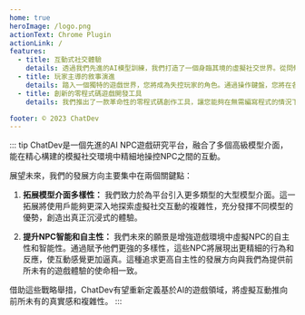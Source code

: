 ```yaml
---
home: true
heroImage: /logo.png
actionText: Chrome Plugin
actionLink: /
features:
  - title: 互動式社交體驗
    details: 透過我們先進的AI模型訓練，我們打造了一個身臨其境的虛擬社交世界。從問候到爭吵，從日常閒聊到情感交流，AI智能體模擬了25個不同類型NPC的完整一天。沉浸在前所未有的逼真社交互動中，親身體驗AI的情感和回應。
  - title: 玩家主導的敘事演進
    details: 踏入一個獨特的遊戲世界，您將成為失控玩家的角色。通過操作鍵盤，您將在各種場景中與多樣化的NPC互動。每一次對話和行動都將影響故事的發展，塑造出多樣的情節走向。您的選擇將決定遊戲世界的走向，創造出真正獨特且個人化的體驗。
  - title: 創新的零程式碼遊戲開發工具
    details: 我們推出了一款革命性的零程式碼創作工具，讓您能夠在無需編寫程式的情況下設計虛擬角色並開發遊戲。通過預設的提示，您將引導虛擬人物的行為和反應，賦予他們生動的個性。此外，這款工具還能夠幫助您探索遊戲開發的新思路，輕鬆構建引人入勝的互動冒險

footer: © 2023 ChatDev
---
```



::: tip
ChatDev是一個先進的AI NPC遊戲研究平台，融合了多個高級模型介面，能在精心構建的模擬社交環境中精細地操控NPC之間的互動。

展望未來，我們的發展方向主要集中在兩個關鍵點：

1. **拓展模型介面多樣性：** 我們致力於為平台引入更多類型的大型模型介面。這一拓展將使用戶能夠更深入地探索虛擬社交互動的複雜性，充分發揮不同模型的優勢，創造出真正沉浸式的體驗。

2. **提升NPC智能和自主性：** 我們未來的願景是增強遊戲環境中虛擬NPC的自主性和智能性。通過賦予他們更強的多樣性，這些NPC將展現出更精細的行為和反應，使互動感覺更加逼真。這種追求更高自主性的發展方向與我們為提供前所未有的遊戲體驗的使命相一致。


借助這些戰略舉措，ChatDev有望重新定義基於AI的遊戲領域，將虛擬互動推向前所未有的真實感和複雜性。
:::
